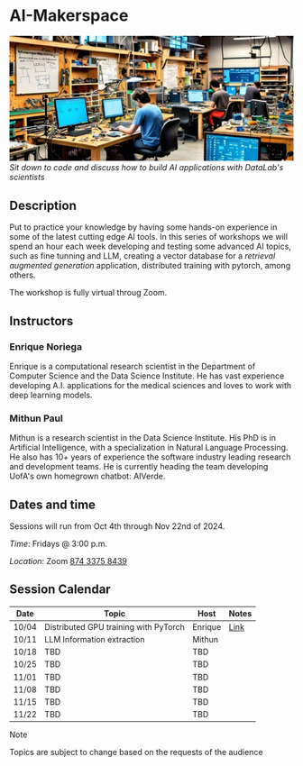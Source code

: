 # AI-Makerspace
![Makerspace AI Representation](https://raw.githubusercontent.com/ua-datalab/AI-Makerspace/refs/heads/main/images/banner.jpeg)
_Sit down to code and discuss how to build AI applications with DataLab's scientists_

## Description
Put to practice your knowledge by having some hands-on experience in some of the latest cutting edge AI tools. In this series of workshops we will spend an hour each week developing and testing some advanced AI topics, such as fine tunning and LLM, creating a vector database for a _retrieval augmented generation_ application, distributed training with pytorch, among others.

The workshop is fully virtual throug Zoom.

## Instructors
### Enrique Noriega
Enrique is a computational research scientist in the Department of Computer Science and the Data Science Institute. He has vast experience developing A.I. applications for the medical sciences and loves to work with deep learning models.

### Mithun Paul
Mithun is a research scientist in the Data Science Institute. His PhD is in Artificial Intelligence, with a specialization in Natural Language Processing. He also has 10+ years of experience the software industry leading research and development teams. He is currently heading the team developing UofA's own homegrown chatbot: AIVerde.


## Dates and time
Sessions will run from Oct 4th through Nov 22nd of 2024. 

_Time_: Fridays @ 3:00 p.m.

_Location_: Zoom [874 3375 8439](https://arizona.zoom.us/s/87433758439)

## Session Calendar
| Date | Topic | Host | Notes |
| ------| -----| -------| -------|
| 10/04 | Distributed GPU training with PyTorch | Enrique | [Link](https://github.com/ua-datalab/AI-Makerspace/blob/main/Session_1.md)
| 10/11 | LLM Information extraction | Mithun |
| 10/18 | TBD | TBD |
| 10/25 | TBD | TBD |
| 11/01 | TBD | TBD |
| 11/08 | TBD | TBD |
| 11/15 | TBD | TBD |
| 11/22 | TBD | TBD |


> [!NOTE]
> Topics are subject to change based on the requests of the audience

